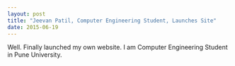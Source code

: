 ```yaml
---
layout: post
title: "Jeevan Patil, Computer Engineering Student, Launches Site"
date: 2015-06-19
---
```


Well. Finally launched my own website. I am Computer Engineering Student in Pune University.
